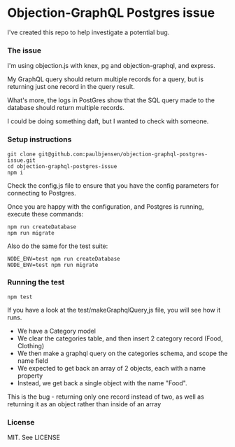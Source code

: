 # Objection-GraphQL Postgres issue

I've created this repo to help investigate a potential bug.

### The issue

I'm using objection.js with knex, pg and objection-graphql, and express.

My GraphQL query should return multiple records for a query, but is returning just one record in the query result.

What's more, the logs in PostGres show that the SQL query made to the database should return multiple records.

I could be doing something daft, but I wanted to check with someone.

### Setup instructions

```
git clone git@github.com:paulbjensen/objection-graphql-postgres-issue.git
cd objection-graphql-postgres-issue
npm i
```

Check the config.js file to ensure that you have the config parameters for connecting to Postgres.

Once you are happy with the configuration, and Postgres is running, execute these commands:

```
npm run createDatabase
npm run migrate
```

Also do the same for the test suite:

```
NODE_ENV=test npm run createDatabase
NODE_ENV=test npm run migrate
```

### Running the test

```
npm test
```

If you have a look at the test/makeGraphqlQuery,js file, you will see how it runs.

* We have a Category model
* We clear the categories table, and then insert 2 category record (Food, Clothing)
* We then make a graphql query on the categories schema, and scope the name field
* We expected to get back an array of 2 objects, each with a name property
* Instead, we get back a single object with the name "Food".

This is the bug - returning only one record instead of two, as well as returning it as an object rather than inside of an array

### License

MIT. See LICENSE
